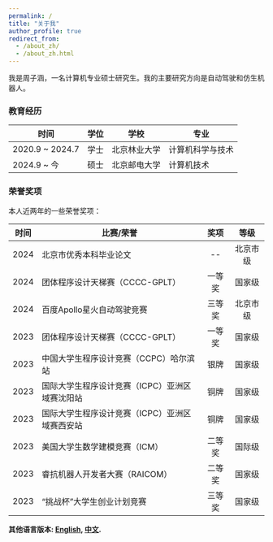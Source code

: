 ```yaml
---
permalink: /
title: "关于我"
author_profile: true
redirect_from: 
  - /about_zh/
  - /about_zh.html
---
```


我是周子涵，一名计算机专业硕士研究生。我的主要研究方向是自动驾驶和仿生机器人。

### 教育经历

| 时间 | 学位 | 学校 | 专业 |
| ---- | :----: | ---- | ---- |
| 2020.9 ~ 2024.7 | 学士 | 北京林业大学 | 计算机科学与技术 |
| 2024.9 ~ 今 | 硕士 | 北京邮电大学 | 计算机技术 |


### 荣誉奖项
本人近两年的一些荣誉奖项：

| 时间 | 比赛/荣誉 | 奖项 | 等级 |
| :----: | ---- | :----: | :----: |
| 2024 | 北京市优秀本科毕业论文 | -- | 北京市级 |
| 2024 | 团体程序设计天梯赛（CCCC-GPLT） | 一等奖 | 国家级 |
| 2024 | 百度Apollo星火自动驾驶竞赛 | 三等奖 | 北京市级 |
| 2023 | 团体程序设计天梯赛（CCCC-GPLT） | 一等奖 | 国家级 |
| 2023 | 中国大学生程序设计竞赛（CCPC）哈尔滨站 | 银牌 | 国家级 |
| 2023 | 国际大学生程序设计竞赛（ICPC）亚洲区域赛沈阳站 | 铜牌 | 国家级 |
| 2023 | 国际大学生程序设计竞赛（ICPC）亚洲区域赛西安站 | 铜牌 | 国家级 |
| 2023 | 美国大学生数学建模竞赛（ICM） | 二等奖 | 国际级 |
| 2023 | 睿抗机器人开发者大赛（RAICOM） | 二等奖 | 国家级 |
| 2023 | “挑战杯”大学生创业计划竞赛 | 三等奖 | 国家级 |

**其他语言版本: [English](about.md), [中文](about_zh.md).**

<!-- 
This is the front page of a website that is powered by the [Academic Pages template](https://github.com/academicpages/academicpages.github.io) and hosted on GitHub pages. [GitHub pages](https://pages.github.com) is a free service in which websites are built and hosted from code and data stored in a GitHub repository, automatically updating when a new commit is made to the respository. This template was forked from the [Minimal Mistakes Jekyll Theme](https://mmistakes.github.io/minimal-mistakes/) created by Michael Rose, and then extended to support the kinds of content that academics have: publications, talks, teaching, a portfolio, blog posts, and a dynamically-generated CV. You can fork [this repository](https://github.com/academicpages/academicpages.github.io) right now, modify the configuration and markdown files, add your own PDFs and other content, and have your own site for free, with no ads! An older version of this template powers my own personal website at [stuartgeiger.com](http://stuartgeiger.com), which uses [this Github repository](https://github.com/staeiou/staeiou.github.io).

A data-driven personal website
======

Like many other Jekyll-based GitHub Pages templates, Academic Pages makes you separate the website's content from its form. The content & metadata of your website are in structured markdown files, while various other files constitute the theme, specifying how to transform that content & metadata into HTML pages. You keep these various markdown (.md), YAML (.yml), HTML, and CSS files in a public GitHub repository. Each time you commit and push an update to the repository, the [GitHub pages](https://pages.github.com/) service creates static HTML pages based on these files, which are hosted on GitHub's servers free of charge.

Many of the features of dynamic content management systems (like Wordpress) can be achieved in this fashion, using a fraction of the computational resources and with far less vulnerability to hacking and DDoSing. You can also modify the theme to your heart's content without touching the content of your site. If you get to a point where you've broken something in Jekyll/HTML/CSS beyond repair, your markdown files describing your talks, publications, etc. are safe. You can rollback the changes or even delete the repository and start over -- just be sure to save the markdown files! Finally, you can also write scripts that process the structured data on the site, such as [this one](https://github.com/academicpages/academicpages.github.io/blob/master/talkmap.ipynb) that analyzes metadata in pages about talks to display [a map of every location you've given a talk](https://academicpages.github.io/talkmap.html).

Getting started
======

1. Register a GitHub account if you don't have one and confirm your e-mail (required!)
1. Fork [this repository](https://github.com/academicpages/academicpages.github.io) by clicking the "fork" button in the top right.
1. Go to the repository's settings (rightmost item in the tabs that start with "Code", should be below "Unwatch"). Rename the repository "[your GitHub username].github.io", which will also be your website's URL.
1. Set site-wide configuration and create content & metadata (see below -- also see [this set of diffs](http://archive.is/3TPas) showing what files were changed to set up [an example site](https://getorg-testacct.github.io) for a user with the username "getorg-testacct")
1. Upload any files (like PDFs, .zip files, etc.) to the files/ directory. They will appear at https://[your GitHub username].github.io/files/example.pdf.  
1. Check status by going to the repository settings, in the "GitHub pages" section

Site-wide configuration
------

The main configuration file for the site is in the base directory in [_config.yml](https://github.com/academicpages/academicpages.github.io/blob/master/_config.yml), which defines the content in the sidebars and other site-wide features. You will need to replace the default variables with ones about yourself and your site's github repository. The configuration file for the top menu is in [_data/navigation.yml](https://github.com/academicpages/academicpages.github.io/blob/master/_data/navigation.yml). For example, if you don't have a portfolio or blog posts, you can remove those items from that navigation.yml file to remove them from the header.

Create content & metadata
------

For site content, there is one markdown file for each type of content, which are stored in directories like _publications,_talks, _posts,_teaching, or _pages. For example, each talk is a markdown file in the [_talks directory](https://github.com/academicpages/academicpages.github.io/tree/master/_talks). At the top of each markdown file is structured data in YAML about the talk, which the theme will parse to do lots of cool stuff. The same structured data about a talk is used to generate the list of talks on the [Talks page](https://academicpages.github.io/talks), each [individual page](https://academicpages.github.io/talks/2012-03-01-talk-1) for specific talks, the talks section for the [CV page](https://academicpages.github.io/cv), and the [map of places you've given a talk](https://academicpages.github.io/talkmap.html) (if you run this [python file](https://github.com/academicpages/academicpages.github.io/blob/master/talkmap.py) or [Jupyter notebook](https://github.com/academicpages/academicpages.github.io/blob/master/talkmap.ipynb), which creates the HTML for the map based on the contents of the_talks directory).

**Markdown generator**

I have also created [a set of Jupyter notebooks](https://github.com/academicpages/academicpages.github.io/tree/master/markdown_generator
) that converts a CSV containing structured data about talks or presentations into individual markdown files that will be properly formatted for the Academic Pages template. The sample CSVs in that directory are the ones I used to create my own personal website at stuartgeiger.com. My usual workflow is that I keep a spreadsheet of my publications and talks, then run the code in these notebooks to generate the markdown files, then commit and push them to the GitHub repository.

How to edit your site's GitHub repository
------

Many people use a git client to create files on their local computer and then push them to GitHub's servers. If you are not familiar with git, you can directly edit these configuration and markdown files directly in the github.com interface. Navigate to a file (like [this one](https://github.com/academicpages/academicpages.github.io/blob/master/_talks/2012-03-01-talk-1.md) and click the pencil icon in the top right of the content preview (to the right of the "Raw | Blame | History" buttons). You can delete a file by clicking the trashcan icon to the right of the pencil icon. You can also create new files or upload files by navigating to a directory and clicking the "Create new file" or "Upload files" buttons.

Example: editing a markdown file for a talk
![Editing a markdown file for a talk](/images/editing-talk.png)

For more info
------

More info about configuring Academic Pages can be found in [the guide](https://academicpages.github.io/markdown/). The [guides for the Minimal Mistakes theme](https://mmistakes.github.io/minimal-mistakes/docs/configuration/) (which this theme was forked from) might also be helpful. -->
